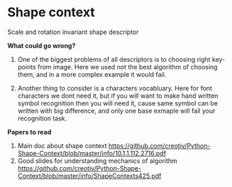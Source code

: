 # Shape context
Scale and rotation invariant shape descriptor

**What could go wrong?**

1. One of the biggest problems of all descriptors is to choosing right key-points from image. Here we used not the best algorithm of choosing them, and in a more complex example it would fail.

2. Another thing to consider is a characters vocabluary. Here for font characters we dont need it, but if you will want to make hand written symbol recognition then you will need it, cause same symbol can be written with big difference, and only one base exmaple will fail your recognition task.

**Papers to read**

1. Main doc about shape context https://github.com/creotiv/Python-Shape-Context/blob/master/info/10.1.1.112.2716.pdf
2. Good slides for understanding mechanics of algorithm https://github.com/creotiv/Python-Shape-Context/blob/master/info/ShapeContexts425.pdf
